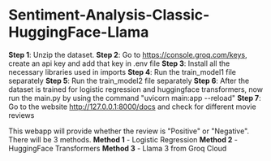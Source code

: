 # Sentiment-Analysis-Classic-HuggingFace-Llama

**Step 1**: Unzip the dataset.
**Step 2**: Go to https://console.groq.com/keys, create an api key and add that key in .env file
**Step 3**: Install all the necessary libraries used in imports
**Step 4**: Run the train_model1 file separately
**Step 5**: Run the train_model2 file separately
**Step 6**: After the dataset is trained for logistic regression and huggingface transformers, now run the main.py by using the command "uvicorn main:app --reload"
**Step 7**: Go to the website http://127.0.0.1:8000/docs and check for different movie reviews

This webapp will provide whether the review is "Positive" or "Negative". There will be 3 methods.
    **Method 1** - Logistic Regression
    **Method 2** - HuggingFace Transformers
    **Method 3** - Llama 3 from Groq Cloud
